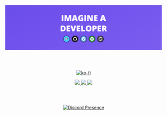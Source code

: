 <div align="center">

  <img src="https://github.com/QVGK/QVGK/blob/main/img/image.png?raw=true"/>
  
  <br/><br/>
  
  [![ko-fi](https://ko-fi.com/img/githubbutton_sm.svg)](https://ko-fi.com/qvgka)
 
  <a href="https://twitter.com/qvgka" relation="noreferrer" target="__blank">
    <img src="https://img.shields.io/badge/Twitter-1DA1F2?style=for-the-badge&logo=twitter&logoColor=white" height="40px"/>
  </a>
  
  <a href="#" relation="noreferrer" target="__blank">
    <img src="https://img.shields.io/badge/@qvgk-454FBF?style=for-the-badge&logo=discord&logoColor=white" height="40px"/>
  </a>
  
  <a href="mailto:qv@qvgk.org" relation="noreferrer" target="__blank">
    <img src="https://img.shields.io/badge/eMail-D14836?style=for-the-badge&logo=gmail&logoColor=white" height="40px"/>
  </a>

  <br/><br/>

  [![Discord Presence](https://lanyard.cnrad.dev/api/390410425293864962)](https://discord.com/users/390410425293864962)
  
</div>

